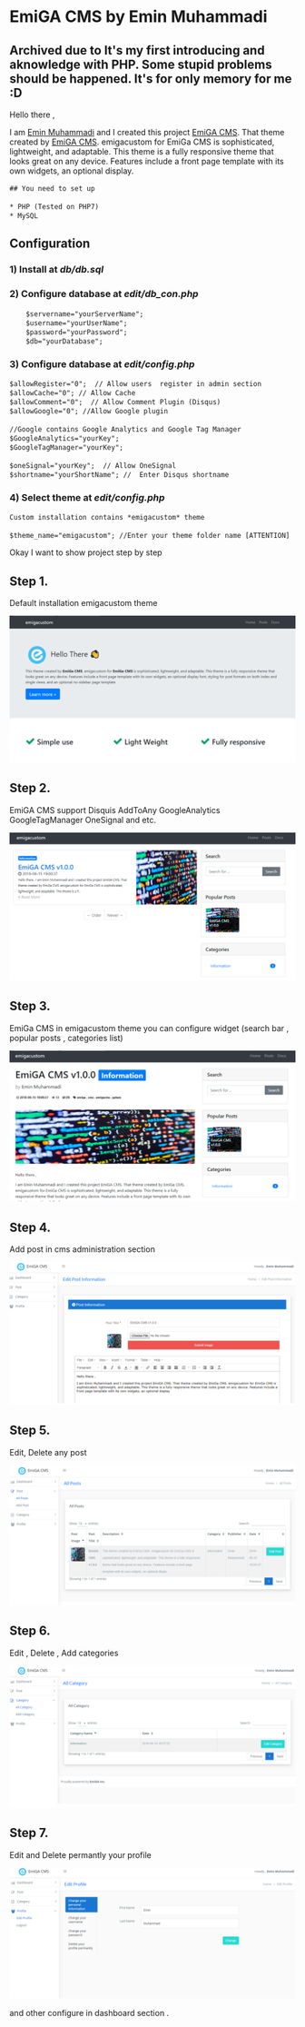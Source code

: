 # EmiGA CMS by Emin Muhammadi

## Archived due to It's my first introducing and aknowledge with PHP. Some stupid problems should be happened. It's for only memory for me :D


Hello there ,

I am [Emin Muhammadi](https://www.facebook.com/emiga.mohammadi) and I created this project [EmiGA CMS](https://getemigacms.ml). That theme created by [EmiGA CMS](https://getemigacms.ml). emigacustom for EmiGa CMS is sophisticated, lightweight, and adaptable. This theme is a fully responsive theme that looks great on any device. Features include a front page template with its own widgets, an optional display.

```
## You need to set up

* PHP (Tested on PHP7)
* MySQL

```
## Configuration
### 1) Install at *db/db.sql*
### 2) Configure database at *edit/db_con.php*
```
	$servername="yourServerName";
	$username="yourUserName";
	$password="yourPassword";
	$db="yourDatabase";
```
### 3) Configure database at *edit/config.php*
```
$allowRegister="0";  // Allow users  register in admin section
$allowCache="0"; // Allow Cache
$allowComment="0";  // Allow Comment Plugin (Disqus)
$allowGoogle="0"; //Allow Google plugin

//Google contains Google Analytics and Google Tag Manager
$GoogleAnalytics="yourKey"; 
$GoogleTagManager="yourKey"; 

$oneSignal="yourKey";  // Allow OneSignal
$shortname="yourShortName"; //  Enter Disqus shortname

```
### 4) Select theme at *edit/config.php*
```
Custom installation contains *emigacustom* theme

$theme_name="emigacustom"; //Enter your theme folder name [ATTENTION]
```

Okay I want to show project step by step

## Step 1.      
Default installation emigacustom theme

![step1](img/1.png)

## Step 2.
EmiGA CMS support Disquis AddToAny GoogleAnalytics GoogleTagManager OneSignal and etc.

![stel2](img/2.png)

## Step 3.
EmiGa CMS in emigacustom theme you can configure widget (search bar , popular posts , categories list)

![step3](img/3.png)

## Step 4.
Add post in cms administration section 

![step4](img/4.png)

## Step 5.  
Edit, Delete any post

![step5](img/5.png)

## Step 6.
Edit , Delete , Add categories

![step6](img/6.png)

## Step 7. 
Edit and Delete permantly your profile

![step7](img/7.png)

and other configure in dashboard section .

